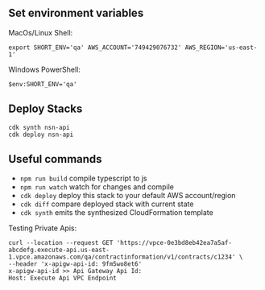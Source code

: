 ## Set environment variables

MacOs/Linux Shell:

```
export SHORT_ENV='qa' AWS_ACCOUNT='749429076732' AWS_REGION='us-east-1'
```

Windows PowerShell:

```
$env:SHORT_ENV='qa'
```

## Deploy Stacks

```
cdk synth nsn-api
cdk deploy nsn-api
```

## Useful commands

-   `npm run build` compile typescript to js
-   `npm run watch` watch for changes and compile
-   `cdk deploy` deploy this stack to your default AWS account/region
-   `cdk diff` compare deployed stack with current state
-   `cdk synth` emits the synthesized CloudFormation template

Testing Private Apis:

```
curl --location --request GET 'https://vpce-0e3bd8eb42ea7a5af-abcdefg.execute-api.us-east-1.vpce.amazonaws.com/qa/contractinformation/v1/contracts/c1234' \
--header 'x-apigw-api-id: 9fm5wo8et6'
x-apigw-api-id >> Api Gateway Api Id:
Host: Execute Api VPC Endpoint
```

